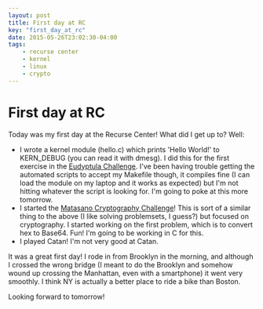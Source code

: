 ```yaml
---
layout: post
title: First day at RC
key: "first_day_at_rc"
date: 2015-05-26T23:02:30-04:00
tags:
    - recurse center
    - kernel
    - linux
    - crypto 
---
```


# First day at RC

Today was my first day at the Recurse Center! What did I get up to? Well:

- I wrote a kernel module (hello.c) which prints 'Hello World!' to
  KERN_DEBUG (you can read it with dmesg). I did this for the first
  exercise in the [Eudyptula Challenge](http://eudyptula-challenge.org/).
  I've been having trouble getting the automated scripts to accept my
  Makefile though, it compiles fine (I can load the module on my laptop
  and it works as expected) but I'm not hitting whatever the script is
  looking for. I'm going to poke at this more tomorrow.
- I started the [Matasano Cryptography Challenge](http://cryptopals.com/)!
  This is sort of a similar thing to the above (I like solving
  problemsets, I guess?) but focused on cryptography. I started working on
  the first problem, which is to convert hex to Base64. Fun! I'm going to
  be working in C for this.
- I played Catan! I'm not very good at Catan.

It was a great first day! I rode in from Brooklyn in the morning, and
although I crossed the wrong bridge (I meant to do the Brooklyn and
somehow wound up crossing the Manhattan, even with a smartphone) it went
very smoothly. I think NY is actually a better place to ride a bike than
Boston.

Looking forward to tomorrow!
